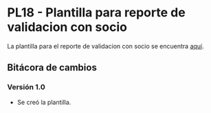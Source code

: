 # PL18 - Plantilla para reporte de validacion con socio

La plantilla para el reporte de validacion con socio se encuentra [aquí](https://docs.google.com/spreadsheets/d/1qlU1dm3yrt6iGMJEEK14aC9Ro99d33SdCeGvpf3zztI/edit?usp=sharing
).

## Bitácora de cambios

### Versión 1.0

- Se creó la plantilla.

